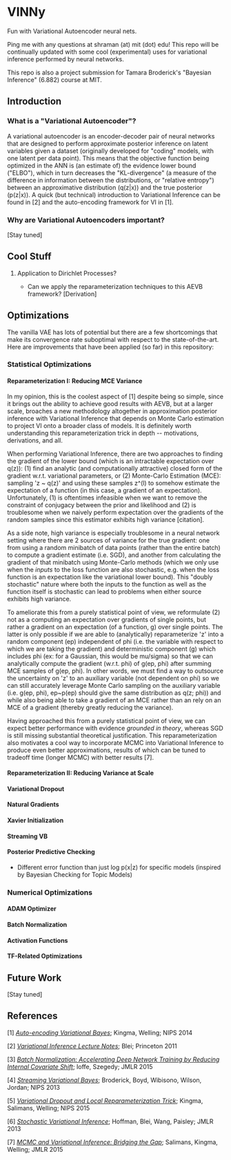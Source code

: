 # VINNy

Fun with Variational Autoencoder neural nets.

Ping me with any questions at shraman (at) mit (dot) edu! This repo will be continually updated with some cool (experimental) uses for variational inference performed by neural networks.

This repo is also a project submission for Tamara Broderick's "Bayesian Inference" (6.882) course at MIT.

## Introduction

### What is a "Variational Autoencoder"?

A variational autoencoder is an encoder-decoder pair of neural networks that are designed to perform approximate posterior inference on latent variables given a dataset (originally developed for "coding" models, with one latent per data point). This means that the objective function being optimized in the ANN is (an estimate of) the evidence lower bound ("ELBO"), which in turn decreases the "KL-divergence" (a measure of the difference in information between the distributions, or "relative entropy") between an approximative distribution (q(z|x)) and the true posterior (p(z|x)). A quick (but technical) introduction to Variational Inference can be found in \[2\] and the auto-encoding framework for VI in \[1\].

### Why are Variational Autoencoders important?

\[Stay tuned\]

## Cool Stuff

1. Application to Dirichlet Processes?

    - Can we apply the reparameterization techniques to this AEVB framework?
        [Derivation]

## Optimizations

The vanilla VAE has lots of potential but there are a few shortcomings that make its convergence rate suboptimal with respect to the state-of-the-art. Here are improvements that have been applied (so far) in this repository:

### Statistical Optimizations
#### Reparameterization I: Reducing MCE Variance

In my opinion, this is the coolest aspect of [1] despite being so simple, since it brings out the ability to achieve good results with AEVB, but at a larger scale, broaches a new methodology altogether in approximation posterior inference with Variational Inference that depends on Monte Carlo estimation to project VI onto a broader class of models. It is definitely worth understanding this reparameterization trick in depth -- motivations, derivations, and all.

When performing Variational Inference, there are two approaches to finding the gradient of the lower bound (which is an intractable expectation over q(z)): (1) find an analytic (and computationally attractive) closed form of the gradient w.r.t. variational parameters, or (2) Monte-Carlo Estimation (MCE): sampling 'z ~ q(z)' and using these samples z^(l) to somehow estimate the expectation of a function (in this case, a gradient of an expectation). Unfortunately, (1) is oftentimes infeasible when we want to remove the constraint of conjugacy between the prior and likelihood and (2) is troublesome when we naively perform expectation over the gradients of the random samples since this estimator exhibits high variance [citation].

As a side note, high variance is especially troublesome in a neural network setting where there are 2 sources of variance for the true gradient: one from using a random minibatch of data points (rather than the entire batch) to compute a gradient estimate (i.e. SGD), and another from calculating the gradient of that minibatch using Monte-Carlo methods (which we only use when the *inputs* to the loss function are also stochastic, e.g. when the loss function is an expectation like the variational lower bound). This "doubly stochastic" nature where both the inputs to the function as well as the function itself is stochastic can lead to problems when either source exhibits high variance.

To ameliorate this from a purely statistical point of view, we reformulate (2) not as a computing an expectation over gradients of single points, but rather a gradient on an expectation (of a function, g) over single points. The latter is only possible if we are able to (analytically) reparameterize 'z' into a random component (ep) independent of phi (i.e. the variable with respect to which we are taking the gradient) and deterministic component (g) which includes phi (ex: for a Gaussian, this would be mu/sigma) so that we can analytically compute the gradient (w.r.t. phi) of g(ep, phi) after summing MCE samples of g(ep, phi). In other words, we must find a way to outsource the uncertainty on 'z' to an auxiliary variable (not dependent on phi) so we can still accurately leverage Monte Carlo sampling on the auxiliary variable (i.e. g(ep, phi), ep~p(ep) should give the same distribution as q(z; phi)) and while also being able to take a gradient of an MCE rather than an rely on an MCE of a gradient (thereby greatly reducing the variance).

Having approached this from a purely statistical point of view, we can expect better performance with evidence *grounded in theory*, whereas SGD is still missing substantial theoretical justification. This reparameterization also motivates a cool way to incorporate MCMC into Variational Inference to produce even better approximations, results of which can be tuned to tradeoff time (longer MCMC) with better results [7].

#### Reparameterization II: Reducing Variance at Scale

#### Variational Dropout

#### Natural Gradients

#### Xavier Initialization

#### Streaming VB

#### Posterior Predictive Checking
- Different error function than just log p(x|z) for specific models (inspired by Bayesian Checking for Topic Models)

### Numerical Optimizations
#### ADAM Optimizer

#### Batch Normalization

#### Activation Functions

#### TF-Related Optimizations

## Future Work

\[Stay tuned\]

## References
\[1\] [_Auto-encoding Variational Bayes_](http://arxiv.org/abs/1312.6114); Kingma, Welling; NIPS 2014

\[2\] [_Variational Inference Lecture Notes_](https://www.cs.princeton.edu/courses/archive/fall11/cos597C/lectures/variational-inference-i.pdf); Blei; Princeton 2011

\[3\] [_Batch Normalization: Accelerating Deep Network Training by Reducing Internal Covariate Shift_](http://arxiv.org/abs/1502.03167); Ioffe, Szegedy; JMLR 2015

\[4\] [_Streaming Variational Bayes_](http://papers.nips.cc/paper/4980-streaming-variational-bayes.pdf); Broderick, Boyd, Wibisono, Wilson, Jordan; NIPS 2013

\[5\] [_Variational Dropout and Local Reparameterization Trick_](http://arxiv.org/pdf/1506.02557v2.pdf); Kingma, Salimans, Welling; NIPS 2015

\[6\] [_Stochastic Variational Inference_](http://arxiv.org/pdf/1206.7051.pdf); Hoffman, Blei, Wang, Paisley; JMLR 2013

\[7\] [_MCMC and Variational Inference: Bridging the Gap_](http://arxiv.org/pdf/1410.6460v4.pdf); Salimans, Kingma, Welling; JMLR 2015
